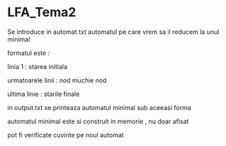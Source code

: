 # LFA_Tema2
Se introduce in automat.txt automatul pe care vrem sa il reducem la unul minimal

formatul este :

linia 1 : starea initiala

urmatoarele linii : nod muchie nod

ultima linie : starile finale

in output.txt se printeaza automatul minimal sub aceeasi forma

automatul minimal este si construit in memorie , nu doar afisat

pot fi verificate cuvinte pe noul automat
